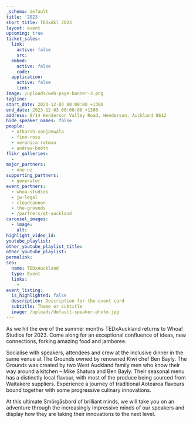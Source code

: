 ```yaml
---
_schema: default
title: '2023'
short_title: TEDxAkl 2023
layout: event
upcoming: true
ticket_sales:
  link:
    active: false
    src:
  embed:
    active: false
    code:
  application:
    active: false
    link:
image: /uploads/web-page-banner-3.png
tagline:
start_date: 2023-12-03 00:00:00 +1300
end_date: 2023-12-03 00:00:00 +1300
address: 8/14 Henderson Valley Road, Henderson, Auckland 0612
hide_speaker_names: false
people:
  - utkarsh-sanjanwala
  - finn-ross
  - veronica-rotman
  - andrew-booth
flikr_galleries:
  -
major_partners:
  - one-nz
supporting_partners:
  - generator
event_partners:
  - whoa-studios
  - jw-legal
  - cloudcannon
  - the-grounds
  - /partners/qt-auckland
carousel_images:
  - image:
    alt:
highlight_video_id:
youtube_playlist:
other_youtube_playlist_title:
other_youtube_playlist:
permalink:
seo:
  name: TEDxAuckland
  type: Event
  links:
    -
event_listing:
  is_highlighted: false
  description: Description for the event card
  subtitle: Theme or subtitle
  image: /uploads/default-speaker-photo.jpg
---
```

As we hit the eve of the summer months TEDxAuckland returns to Whoa! Studios for 2023. Come along for an exceptional confluence of ideas, new connections, forking amazing food and jamboree.

Socialise with speakers, attendees and crew at the inclusive dinner in the same venue at The Grounds owned by renowned Kiwi chef Ben Bayly. The Grounds was created by two West Auckland family men who know their way around a kitchen – Mike Shatura and Ben Bayly. Their seasonal menu has a distinctly local flavour, with most of the produce being sourced from Waitakere suppliers. Experience a journey of traditional Aotearoa flavours bound together with some progressive culinary innovations.

At this ultimate Smörgåsbord of brilliant minds, we will take you on an adventure through the increasingly impressive minds of our speakers and display how they are taking their innovations to the next level.